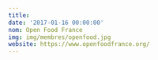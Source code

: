 ```yaml
---
title: 
date: '2017-01-16 00:00:00'
nom: Open Food France
img: img/membres/openfood.jpg
website: https://www.openfoodfrance.org/
---
```

